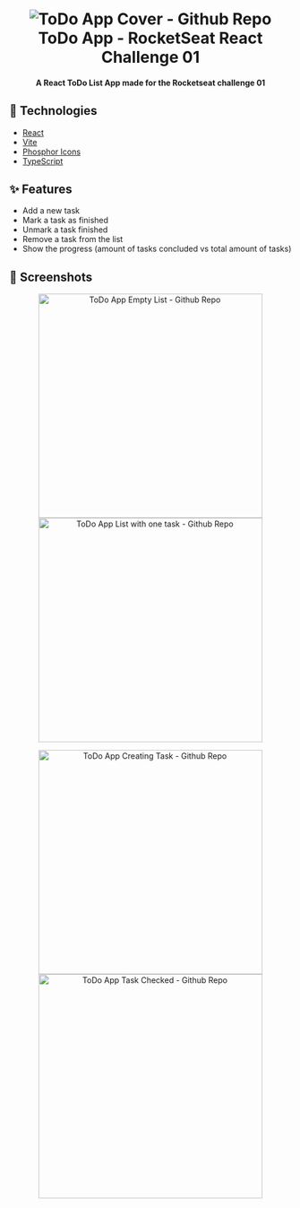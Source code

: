 <h1 align="center">
    <img alt="ToDo App Cover - Github Repo" src="https://res.cloudinary.com/dxetg4hmh/image/upload/v1664214834/Readme-imgs/cover_jldasm.png" />
    <br>
    ToDo App - RocketSeat React Challenge 01
</h1>
<h4 align="center">
  A React ToDo List App made for the Rocketseat challenge 01</a>
</h4>

## :rocket: Technologies

-  [React](https://github.com/facebook/react)
-  [Vite](https://github.com/vitejs/vite)
-  [Phosphor Icons](https://github.com/phosphor-icons/phosphor-home)
-  [TypeScript](https://github.com/microsoft/TypeScript)


## :sparkles: Features

- Add a new task
- Mark a task as finished
- Unmark a task finished
- Remove a task from the list
- Show the progress (amount of tasks concluded vs total amount of tasks)


## :stars: Screenshots

<p float="left" align="center">
    <img alt="ToDo App Empty List - Github Repo" src="https://res.cloudinary.com/dxetg4hmh/image/upload/v1664216937/Readme-imgs/empty_tasks_psyhyl.png"             width="400"/>
    <img alt="ToDo App List with one task - Github Repo" src="https://res.cloudinary.com/dxetg4hmh/image/upload/v1664216937/Readme-imgs/tasks_xsarc5.png"           width="400" />
</p>
<p float="left" align="center">
    <img alt="ToDo App Creating Task - Github Repo" src="https://res.cloudinary.com/dxetg4hmh/image/upload/v1664217557/Readme-imgs/creating-task_arostr.png"           width="400"/>
    <img alt="ToDo App Task Checked - Github Repo" src="https://res.cloudinary.com/dxetg4hmh/image/upload/v1664217291/Readme-imgs/task-checked_nfw9ug.png"             width="400" />
</p>
